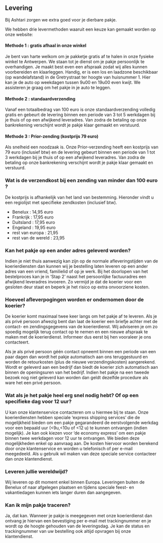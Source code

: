 ## Levering

Bij Ashtari zorgen we extra goed voor je dierbare pakje.

We hebben drie levermethoden waaruit een keuze kan gemaakt worden op onze website:

#### Methode 1 : gratis afhaal in onze winkel

Je bent van harte welkom om je pakketje gratis af te halen in onze fysieke winkel te Antwerpen. We staan tot je dienst om je pakje persoonlijk te overhandigen. Je maakt best even een afspraak zodat wij alles kunnen voorbereiden en klaarleggen. Handig, er is een los en laadzone beschikbaar (op wandelafstand) in de Gretrystraat ter hoogte van huisnummer 1. Hier kan je de auto op weekdagen tussen 9u00 en 19u00 even kwijt. We assisteren je graag om het pakje in je auto te leggen.

#### Methode 2 : standaardverzending

Vanaf een totaalbedrag van 100 euro is onze standaardverzending volledig gratis en gebeurt de levering binnen een periode van 3 tot 5 werkdagen bij je thuis of op een afwijkend leveradres. Van zodra de betaling op onze bankrekening verschijnt wordt je pakje klaar gemaakt en verstuurd.

#### Methode 3 : Prior-zending (kostprijs 79 euro)

Als snelheid een noodzaak is. Onze Prior-verzending heeft een kostprijs van 79 euro (inclusief btw) en de levering gebeurt binnen een periode van 1 tot 3 werkdagen bij je thuis of op een afwijkend leveradres. Van zodra de betaling op onze bankrekening verschijnt wordt je pakje klaar gemaakt en verstuurd.



### Wat is de verzendkost bij een zending van minder dan 100 euro ?

De kostprijs is afhankelijk van het land van bestemming. Hieronder vindt u een regiolijst met specifieke zendkosten (inclusief btw).

- Benelux : 14,95 euro
- Frankrijk : 17,95 euro
- Duitsland : 17,95 euro
- Engeland : 19,95 euro
- rest van europa : 21,95
- rest van de wereld : 23,95

### Kan het pakje op een ander adres geleverd worden?

Indien je niet thuis aanwezig kan zijn op de normale afleveringstijden van de koerierdiensten dan kunnen wij je bestelling laten leveren op een ander adres van een vriend, familielid of op je werk. Bij het doorlopen van het bestelproces kan je in ‘Stap 2’ naast het persoonlijke factuuradres een afwijkend leveradres invoeren. Zo vermijd je dat de koerier voor een gesloten deur staat en beperk je het risico op extra onvoorziene kosten.



### Hoeveel afleverpogingen worden er ondernomen door de koerier?

De koerier komt maximaal twee keer langs om het pakje af te leveren. Als je als privé persoon afwezig bent dan laat de koerier een briefje achter met de contact- en zendingsgegevens van de koerierdienst. Wij adviseren je om zo spoedig mogelijk terug contact op te nemen en een nieuwe afspraak te maken met de koerierdienst. Informeer dus eerst bij hen vooraleer je ons contacteert.

Als je als privé persoon géén contact opneemt binnen een periode van een paar dagen dan wordt het pakje automatisch aan ons teruggestuurd en worden de retourkosten (plus de nieuwe verzendingskosten) aangerekend. Wordt er geleverd aan een bedrijf dan biedt de koerier zich automatisch aan binnen de openingsuren van het bedrijf. Indien het pakje na een tweede bezoek nog niet geleverd kan worden dan geldt dezelfde procedure als ware het een privé persoon.



### Wat als je het pakje heel erg snel nodig hebt? Of op een specifieke dag voor 12 uur?

U kan onze klantenservice contacteren om u hiermee bij te staan. Onze koerierdiensten hebben speciale ‘express shipping services’ die de mogelijkheid bieden om een pakje gegarandeerd de eerstvolgende werkdag voor een bepaald uur (<9u,<10u of <12 u) te kunnen ontvangen (indien mogelijk). Je kan ook kiezen voor ‘de economy express’ om een pakje binnen twee werkdagen voor 12 uur te ontvangen. We bieden deze mogelijkheden enkel op aanvraag aan. De kosten hiervoor worden berekend door onze klantenservice en worden u telefonisch of per e-mail meegedeeld. Als u gebruik wil maken van deze speciale service contacteer dan onze klantendienst.



### Leveren jullie wereldwijd?

Wij leveren op dit moment enkel binnen Europa. Leveringen buiten de Benelux of naar afgelegen plaatsen en tijdens speciale feest- en vakantiedagen kunnen iets langer duren dan aangegeven.



### Kan ik mijn pakje traceren?

Ja, dat kan. Wanneer je pakje is meegegeven met onze koerierdienst dan ontvang je hiervan een bevestiging per e-mail met trackingnummer en je wordt op de hoogte gehouden van de leveringsdag. Je kan de status en trackingnummer van uw bestelling ook altijd opvragen bij onze klantendienst.

